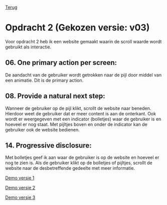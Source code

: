 [Terug](../)

# Opdracht 2 (Gekozen versie: v03)

Voor opdracht 2 heb ik een website gemaakt waarin de scroll waarde wordt gebruikt als interactie.

## 06. One primary action per screen:

De aandacht van de gebruiker wordt getrokken naar de pijl door middel van een animatie. Dit is de primary action.

## 08. Provide a natural next step:

Wanneer de gebruiker op de pijl klikt, scrollt de website naar beneden. Hierdoor weet de gebruiker dat er meer content is aan de onterkant. Ook wordt er weergegeven met een indicator (bolletjes) waar de gebruiker is en hoeveel er nog staat. Met pijltjes boven en onder de indicator kan de gebruiker ook de website bedienen.

## 14. Progressive disclosure:

Met bolletjes geef ik aan waar de gebruiker is op de website en hoeveel er nog te zien is. Als de gebruiker klikt op de bolletjes of pijltjes, scrollt de website naar de desbetreffende gedeelte met meer informatie.

[Demo versie 1](v01/)

[Demo versie 2](v02/)

[Demo versie 3](v03/)
